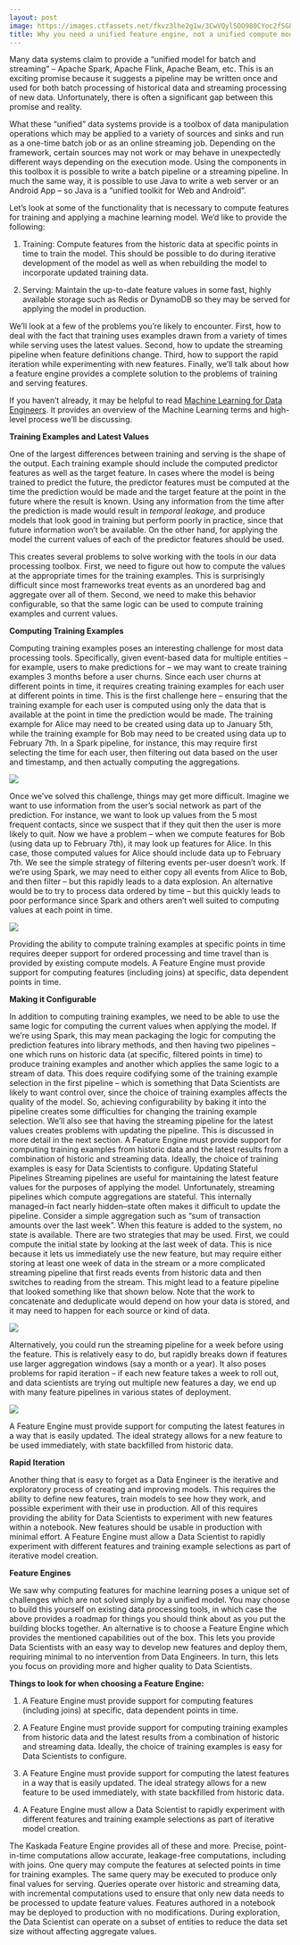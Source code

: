 ```yaml
---
layout: post
image: https://images.ctfassets.net/fkvz3lhe2g1w/3CwVQylSOO980CYoc2fSG8/51a48447a5dc0da7966bcf474f3f4bfc/Screenshot_2022-12-06_at_11.57.45_AM.png?w=2880
title: Why you need a unified feature engine, not a unified compute model
---
```

Many data systems claim to provide a “unified model for batch and streaming” – Apache Spark, Apache Flink, Apache Beam, etc. This is an exciting promise because it suggests a pipeline may be written once and used for both batch processing of historical data and streaming processing of new data. Unfortunately, there is often a significant gap between this promise and reality.

What these “unified” data systems provide is a toolbox of data manipulation operations which may be applied to a variety of sources and sinks and run as a one-time batch job or as an online streaming job. Depending on the framework, certain sources may not work or may behave in unexpectedly different ways depending on the execution mode. Using the components in this toolbox it is possible to write a batch pipeline or a streaming pipeline. In much the same way, it is possible to use Java to write a web server or an Android App – so Java is a “unified toolkit for Web and Android”.

Let’s look at some of the functionality that is necessary to compute features for training and applying a machine learning model. We’d like to provide the following:

1.  Training: Compute features from the historic data at specific points in time to train the model. This should be possible to do during iterative development of the model as well as when rebuilding the model to incorporate updated training data.
    
2.  Serving: Maintain the up-to-date feature values in some fast, highly available storage such as Redis or DynamoDB so they may be served for applying the model in production.
    

We’ll look at a few of the problems you’re likely to encounter. First, how to deal with the fact that training uses examples drawn from a variety of times while serving uses the latest values. Second, how to update the streaming pipeline when feature definitions change. Third, how to support the rapid iteration while experimenting with new features. Finally, we’ll talk about how a feature engine provides a complete solution to the problems of training and serving features.

If you haven’t already, it may be helpful to read  [Machine Learning for Data Engineers](https://kaskada.com/insights/machine-learning-for-data-engineers). It provides an overview of the Machine Learning terms and high-level process we’ll be discussing.

**Training Examples and Latest Values**

One of the largest differences between training and serving is the shape of the output. Each training example should include the computed predictor features as well as the target feature. In cases where the model is being trained to predict the future, the predictor features must be computed at the time the prediction would be made and the target feature at the point in the future where the result is known. Using any information from the time after the prediction is made would result in  _temporal leakage,_ and produce models that look good in training but perform poorly in practice, since that future information won’t be available. On the other hand, for applying the model the current values of each of the predictor features should be used.

This creates several problems to solve working with the tools in our data processing toolbox. First, we need to figure out how to compute the values at the appropriate times for the training examples. This is surprisingly difficult since most frameworks treat events as an unordered bag and aggregate over all of them. Second, we need to make this behavior configurable, so that the same logic can be used to compute training examples and current values.

**Computing Training Examples**

Computing training examples poses an interesting challenge for most data processing tools. Specifically, given event-based data for multiple entities – for example, users to make predictions for – we may want to create training examples 3 months before a user churns. Since each user churns at different points in time, it requires creating training examples for each user at different points in time. This is the first challenge here – ensuring that the training example for each user is computed using only the data that is available at the point in time the prediction would be made. The training example for Alice may need to be created using data up to January 5th, while the training example for Bob may need to be created using data up to February 7th. In a Spark pipeline, for instance, this may require first selecting the time for each user, then filtering out data based on the user and timestamp, and then actually computing the aggregations.

![](https://images.ctfassets.net/fkvz3lhe2g1w/36zAy8rhc7G73ntM5o0bgj/c2c70ae50e240f154568ff715b9e8540/Screen_Shot_2022-06-20_at_5.01.00_PM.png)

Once we’ve solved this challenge, things may get more difficult. Imagine we want to use information from the user’s social network as part of the prediction. For instance, we want to look up values from the 5 most frequent contacts, since we suspect that if they quit then the user is more likely to quit. Now we have a problem – when we compute features for Bob (using data up to February 7th), it may look up features for Alice. In this case, those computed values for Alice should include data up to February 7th. We see the simple strategy of filtering events per-user doesn’t work. If we’re using Spark, we may need to either copy all events from Alice to Bob, and then filter – but this rapidly leads to a data explosion. An alternative would be to try to process data ordered by time – but this quickly leads to poor performance since Spark and others aren’t well suited to computing values at each point in time.

![](https://images.ctfassets.net/fkvz3lhe2g1w/672yD45fwiHYy8ssnd0Gjy/794e51ddd79db577a8eb42b348cf315d/Screen_Shot_2022-06-20_at_5.00.33_PM.png)

Providing the ability to compute training examples at specific points in time requires deeper support for ordered processing and time travel than is provided by existing compute models. A Feature Engine must provide support for computing features (including joins) at specific, data dependent points in time.

**Making it Configurable**

In addition to computing training examples, we need to be able to use the same logic for computing the current values when applying the model. If we’re using Spark, this may mean packaging the logic for computing the prediction features into library methods, and then having two pipelines – one which runs on historic data (at specific, filtered points in time) to produce training examples and another which applies the same logic to a stream of data. This does require codifying some of the training example selection in the first pipeline – which is something that Data Scientists are likely to want control over, since the choice of training examples affects the quality of the model. So, achieving configurability by baking it into the pipeline creates some difficulties for changing the training example selection. We’ll also see that having the streaming pipeline for the latest values creates problems with updating the pipeline. This is discussed in more detail in the next section. A Feature Engine must provide support for computing training examples from historic data and the latest results from a combination of historic and streaming data. Ideally, the choice of training examples is easy for Data Scientists to configure. Updating Stateful Pipelines Streaming pipelines are useful for maintaining the latest feature values for the purposes of applying the model. Unfortunately, streaming pipelines which compute aggregations are stateful. This internally managed–in fact nearly hidden–state often makes it difficult to update the pipeline. Consider a simple aggregation such as “sum of transaction amounts over the last week”. When this feature is added to the system, no state is available. There are two strategies that may be used. First, we could compute the initial state by looking at the last week of data. This is nice because it lets us immediately use the new feature, but may require either storing at least one week of data in the stream or a more complicated streaming pipeline that first reads events from historic data and then switches to reading from the stream. This might lead to a feature pipeline that looked something like that shown below. Note that the work to concatenate and deduplicate would depend on how your data is stored, and it may need to happen for each source or kind of data.

![](https://images.ctfassets.net/fkvz3lhe2g1w/vQmERPLyc7tEnueMLrTEQ/41eeb38d2e390e0a9b83900bb26632d2/Screen_Shot_2022-06-21_at_9.16.26_AM.png)

Alternatively, you could run the streaming pipeline for a week before using the feature. This is relatively easy to do, but rapidly breaks down if features use larger aggregation windows (say a month or a year). It also poses problems for rapid iteration – if each new feature takes a week to roll out, and data scientists are trying out multiple new features a day, we end up with many feature pipelines in various states of deployment.

![](https://images.ctfassets.net/fkvz3lhe2g1w/4GHhrIbNTZvWtTPoU6Zi84/5fd7a431878e8f98065f1e103384993f/Screen_Shot_2022-06-20_at_5.01.47_PM.png)

A Feature Engine must provide support for computing the latest features in a way that is easily updated. The ideal strategy allows for a new feature to be used immediately, with state backfilled from historic data.

**Rapid Iteration**

Another thing that is easy to forget as a Data Engineer is the iterative and exploratory process of creating and improving models. This requires the ability to define new features, train models to see how they work, and possible experiment with their use in production. All of this requires providing the ability for Data Scientists to experiment with new features within a notebook. New features should be usable in production with minimal effort. A Feature Engine must allow a Data Scientist to rapidly experiment with different features and training example selections as part of iterative model creation.

**Feature Engines**

We saw why computing features for machine learning poses a unique set of challenges which are not solved simply by a unified model. You may choose to build this yourself on existing data processing tools, in which case the above provides a roadmap for things you should think about as you put the building blocks together. An alternative is to choose a Feature Engine which provides the mentioned capabilities out of the box. This lets you provide Data Scientists with an easy way to develop new features and deploy them, requiring minimal to no intervention from Data Engineers. In turn, this lets you focus on providing more and higher quality to Data Scientists.

**Things to look for when choosing a Feature Engine:**

1. A Feature Engine must provide support for computing features (including joins) at specific, data dependent points in time.

2. A Feature Engine must provide support for computing training examples from historic data and the latest results from a combination of historic and streaming data. Ideally, the choice of training examples is easy for Data Scientists to configure.

3. A Feature Engine must provide support for computing the latest features in a way that is easily updated. The ideal strategy allows for a new feature to be used immediately, with state backfilled from historic data.

4. A Feature Engine must allow a Data Scientist to rapidly experiment with different features and training example selections as part of iterative model creation.

The Kaskada Feature Engine provides all of these and more. Precise, point-in-time computations allow accurate, leakage-free computations, including with joins. One query may compute the features at selected points in time for training examples. The same query may be executed to produce only final values for serving. Queries operate over historic and streaming data, with incremental computations used to ensure that only new data needs to be processed to update feature values. Features authored in a notebook may be deployed to production with no modifications. During exploration, the Data Scientist can operate on a subset of entities to reduce the data set size without affecting aggregate values.